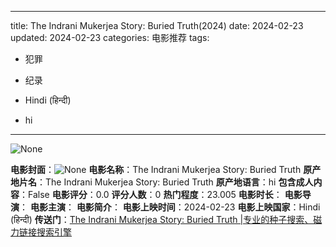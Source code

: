 
---
title: The Indrani Mukerjea Story: Buried Truth(2024)
date: 2024-02-23
updated: 2024-02-23
categories: 电影推荐
tags:

- 犯罪
- 纪录

- Hindi (हिन्दी)
- hi
---

<img src="https://image.tmdb.org/t/p/originalNone" alt="None" title="None">

**电影封面**：<img src="https://image.tmdb.org/t/p/w200None" alt="None" title="None">
**电影名称**：The Indrani Mukerjea Story: Buried Truth
**原产地片名**：The Indrani Mukerjea Story: Buried Truth
**原产地语言**：hi
**包含成人内容**：False
**电影评分**：0.0
**评分人数**：0
**热门程度**：23.005
**电影时长**：
**电影导演**：
**电影主演**：
**电影简介**：
**电影上映时间**：2024-02-23
**电影上映国家**：Hindi (हिन्दी)
**传送门**：[The Indrani Mukerjea Story: Buried Truth |专业的种子搜索、磁力链接搜索引擎](https://movie.amd794.com:2083/?search=The%20Indrani%20Mukerjea%20Story%3A%20Buried%20Truth&ordering=&mode=match_phrase&page_size=10&page=1)

